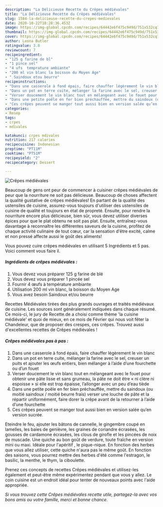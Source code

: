 ```yaml
---
description: "La Délicieuse Recette du Crêpes médiévales"
title: "La Délicieuse Recette du Crêpes médiévales"
slug: 1584-la-delicieuse-recette-du-crepes-medievales
date: 2020-10-22T18:28:36.453Z
image: https://img-global.cpcdn.com/recipes/64442e6f475c949d/751x532cq70/crepes-medievales-photo-principale-de-la-recette.jpg
thumbnail: https://img-global.cpcdn.com/recipes/64442e6f475c949d/751x532cq70/crepes-medievales-photo-principale-de-la-recette.jpg
cover: https://img-global.cpcdn.com/recipes/64442e6f475c949d/751x532cq70/crepes-medievales-photo-principale-de-la-recette.jpg
author: Leona Butler
ratingvalue: 3.8
reviewcount: 7
recipeingredient:
- "125 g farine de bl"
- "1 pince sel"
- "4 ufs  temprature ambiante"
- "200 ml vin blanc la boisson du Moyen Age"
- " Saindoux etou beurre"
recipeinstructions:
- "Dans une casserole à fond épais, faire chauffer légèrement le vin blanc"
- "Dans un pot en terre cuite, mélanger la farine avec le sel, creuser un puits et ajouter les œufs entiers, bien mélanger à l’aide d’une fourchette ou d’un fouet"
- "Verser doucement le vin blanc tout en mélangeant avec le fouet pour obtenir une pâte lisse et sans grumeau, la pâte ne doit être « ni clère ni espoisse » si elle est trop épaisse, l’allonger avec un peu d’eau tiède"
- "Dans une petite poêle en fer bien préchauffée, mettre du saindoux (ou moitié saindoux / moitié beurre frais) verser une louche de pâte et la répartir uniformément, faire dorer la crêpe avant de la retourner à l’aide d’une fourchette"
- "Ces crêpes peuvent se manger tout aussi bien en version salée qu’en version sucrée."
categories:
- Resep
tags:
- crpes
- mdivales

katakunci: crpes mdivales 
nutrition: 217 calories
recipecuisine: Indonesian
preptime: "PT11M"
cooktime: "PT51M"
recipeyield: "2"
recipecategory: Dessert

---
```



![Crêpes médiévales](https://img-global.cpcdn.com/recipes/64442e6f475c949d/751x532cq70/crepes-medievales-photo-principale-de-la-recette.jpg)

Beaucoup de gens ont peur de commencer à cuisiner crêpes médiévales de peur que la nourriture ne soit pas délicieuse. Beaucoup de choses affectent la qualité gustative de crêpes médiévales! En partant de la qualité des ustensiles de cuisine, assurez-vous toujours d'utiliser des ustensiles de cuisine de qualité et toujours en état de propreté. Ensuite, pour rendre la nourriture encore plus délicieuse, bien sûr, vous devez utiliser diverses épices pour que le plat obtenu ne soit pas plat. Ensuite, entraînez-vous davantage à reconnaître les différentes saveurs de la cuisine, profitez de chaque activité culinaire de tout cœur, car la sensation d'être excité, calme et non pressé affecte aussi le goût des aliments!

<!--inarticleads1-->

Vous pouvez cuire crêpes médiévales en utilisant 5 Ingrédients et 5 pas. Voici comment vous faire il.

##### Ingrédients de crêpes médiévales :

1. Vous devez vous préparer 125 g farine de blé
1. Vous devez vous préparer 1 pincée sel
1. Fournir 4 œufs à température ambiante
1. Utilisation 200 ml vin blanc, la boisson du Moyen Age
1. Vous avez besoin  Saindoux et/ou beurre


Recettes Médiévales tirées des plus grands ouvrages et traités médiévaux de cuisine. Les sources sont généralement indiquées dans chaque résumé. Ce mois-ci, le jury de Recette.de a choisi comme thème &#39;la cuisine médiévale&#39; et quoi de mieux, en ce mois de Février qui nous voit fêter la Chandeleur, que de proposer des crespes, ces crêpes. Trouvez aussi d&#39;excellentes recettes de Crêpes médiévales ! 

<!--inarticleads2-->

##### Crêpes médiévales pas à pas :

1. Dans une casserole à fond épais, faire chauffer légèrement le vin blanc
1. Dans un pot en terre cuite, mélanger la farine avec le sel, creuser un puits et ajouter les œufs entiers, bien mélanger à l’aide d’une fourchette ou d’un fouet
1. Verser doucement le vin blanc tout en mélangeant avec le fouet pour obtenir une pâte lisse et sans grumeau, la pâte ne doit être « ni clère ni espoisse » si elle est trop épaisse, l’allonger avec un peu d’eau tiède
1. Dans une petite poêle en fer bien préchauffée, mettre du saindoux (ou moitié saindoux / moitié beurre frais) verser une louche de pâte et la répartir uniformément, faire dorer la crêpe avant de la retourner à l’aide d’une fourchette
1. Ces crêpes peuvent se manger tout aussi bien en version salée qu’en version sucrée.


Eteindre le feu, ajouter les bâtons de cannelle, le gingembre coupé en lamelles, les baies de genièvre, les graines de coriandre écrasées, les gousses de cardamone écrasées, les clous de girofle et les pincées de noix de muscade. Une quiche au bon goût de verdure, toute fraîche en version mini ou maxi. Idéale pour l&#39;apéritif , le pique-nique. En fonction des herbes que vous allez utiliser, cette quiche n&#39;aura pas le même goût. En fonction des saisons, vous pourrez mettre des herbes d&#39;été comme l&#39;estragon, le basilic, la menthe, le thym, la ciboulette. 

<!--inarticleads1-->

<p>
Prenez ces concepts de recettes Crêpes médiévales et utilisez-les également et peut-être même expérimentez pendant que vous y allez. Le coin cuisine est un endroit idéal pour tenter de nouveaux points avec l'aide appropriée.
</p>

<p>
<i>Si vous trouvez cette Crêpes médiévales recette utile, partagez-la avec vos bons amis ou votre famille, merci et bonne chance.</i>
</p>
